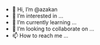 - 👋 Hi, I’m @azakan
- 👀 I’m interested in ...
- 🌱 I’m currently learning ...
- 💞️ I’m looking to collaborate on ...
- 📫 How to reach me ...

<!--- lsdkvlkdsjvlkdsjfkldsjlksjlksjgoiwejgoswejgioewjgosiewosposljg --->
<!---
azakan/azakan is a ✨ special ✨ repository because its `README.md` (this file) appears on your GitHub profile.
You can click the Preview link to take a look at your changes.
--->

